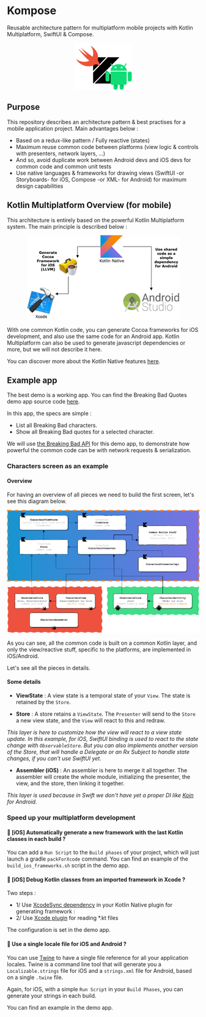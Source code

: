 # Kompose

Reusable architecture pattern for multiplatform mobile projects with Kotlin Multiplatform, SwiftUI & Compose.

<p align="center">
  <img src="./Resources/Logo.png" alt="overview" width="150"/>
</p>

## Purpose

This repository describes an architecture pattern & best practises for a mobile application project. Main advantages below :

* Based on a redux-like pattern / Fully reactive (states)
* Maximum reuse common code between platforms (view logic & controls with presenters, network layers, ...)
* And so, avoid duplicate work between Android devs and iOS devs for common code and common unit tests
* Use native languages & frameworks for drawing views (SwiftUI -or Storyboards- for iOS, Compose -or XML- for Android) for maximum design capabilities

## Kotlin Multiplatform Overview (for mobile)

This architecture is entirely based on the powerful Kotlin Multiplatform system. The main principle is described below :

<p align="center">
  <img src="./Resources/KotlinNativeOverview.png" alt="overview" width="400"/>
</p>

With one common Kotlin code, you can generate Cocoa frameworks for iOS development, and also use the same code for an Android app. Kotlin Multiplatform can also be used to generate javascript dependencies or more, but we will not describe it here.

You can discover more about the Kotlin Native features [here](https://kotlinlang.org/docs/reference/native-overview.html).

## Example app

The best demo is a working app. You can find the Breaking Bad Quotes demo app source code [here](https://github.com/jtouzy/Kompose/tree/master/Examples/DemoApp).

In this app, the specs are simple :
* List all Breaking Bad characters.
* Show all Breaking Bad quotes for a selected character.

We will use [the Breaking Bad API](https://breakingbadapi.com/Documentation) for this demo app, to demonstrate how powerful the common code can be with network requests & serialization.

### Characters screen as an example

#### Overview

For having an overview of all pieces we need to build the first screen, let's see this diagram below.

<p align="center">
  <img src="./Resources/ExampleOverview.png" alt="overview" width="750"/>
</p>

As you can see, all the common code is built on a common Kotlin layer, and only the view/reactive stuff, specific to the platforms, are implemented in iOS/Android.

Let's see all the pieces in details.

#### Some details

* **ViewState** : A view state is a temporal state of your `View`. 
The state is retained by the `Store`.

* **Store** : A store retains a `ViewState`.
The `Presenter` will send to the `Store` a new view state, and the `View` will react to this and redraw.

*This layer is here to customize how the view will react to a view state update.
In this example, for iOS, SwiftUI binding is used to react to the state change with `ObservableStore`.
But you can also implements another version of the Store, that will handle a Delegate or an Rx Subject to handle state changes, if you can't use SwiftUI yet.*

* **Assembler (iOS)** : An assembler is here to merge it all together.
The assembler will create the whole module, initializing the presenter, the view, and the store, then linking it together.

*This layer is used because in Swift we don't have yet a proper DI like [Koin](https://github.com/InsertKoinIO/koin) for Android.*

### Speed up your multiplatform development

#### 🚀 [iOS] Automatically generate a new framework with the last Kotlin classes in each build ?

You can add a `Run Script` to the `Build phases` of your project, which will just launch a gradle `packForXcode` command.
You can find an example of the `build_ios_frameworks.sh` script in the demo app.

#### 🚀 [iOS] Debug Kotlin classes from an imported framework in Xcode ?

Two steps :

* 1/ Use [XcodeSync dependency](https://github.com/touchlab/KotlinXcodeSync) in your Kotlin Native plugin for generating framework : 
* 2/ Use [Xcode plugin](https://github.com/touchlab/xcode-kotlin) for reading *.kt files

The configuration is set in the demo app.

#### 🚀 Use a single locale file for iOS and Android ?

You can use [Twine](https://github.com/scelis/twine) to have a single file reference for all your application locales. Twine is a command line tool that will generate you a `Localizable.strings` file for iOS and a `strings.xml` file for Android, based on a single `.twine` file. 

Again, for iOS, with a simple `Run Script` in your `Build Phases`, you can generate your strings in each build.

You can find an example in the demo app.
